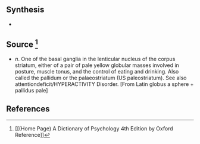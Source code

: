 ## Synthesis
- 
## Source [^1]
- $n$. One of the basal ganglia in the lenticular nucleus of the corpus striatum, either of a pair of pale yellow globular masses involved in posture, muscle tonus, and the control of eating and drinking. Also called the pallidum or the palaeostriatum (US paleostriatum). See also attentiondeficit/HYPERACTIVITY Disorder. \[From Latin globus a sphere + pallidus pale]
## References

[^1]: [[(Home Page) A Dictionary of Psychology 4th Edition by Oxford Reference]]